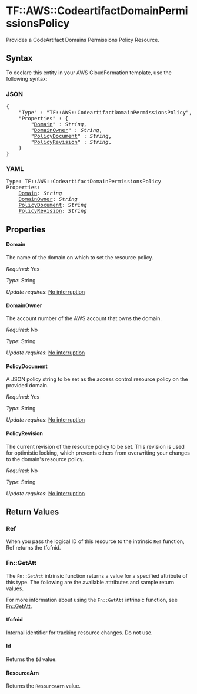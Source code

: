 # TF::AWS::CodeartifactDomainPermissionsPolicy

Provides a CodeArtifact Domains Permissions Policy Resource.

## Syntax

To declare this entity in your AWS CloudFormation template, use the following syntax:

### JSON

<pre>
{
    "Type" : "TF::AWS::CodeartifactDomainPermissionsPolicy",
    "Properties" : {
        "<a href="#domain" title="Domain">Domain</a>" : <i>String</i>,
        "<a href="#domainowner" title="DomainOwner">DomainOwner</a>" : <i>String</i>,
        "<a href="#policydocument" title="PolicyDocument">PolicyDocument</a>" : <i>String</i>,
        "<a href="#policyrevision" title="PolicyRevision">PolicyRevision</a>" : <i>String</i>,
    }
}
</pre>

### YAML

<pre>
Type: TF::AWS::CodeartifactDomainPermissionsPolicy
Properties:
    <a href="#domain" title="Domain">Domain</a>: <i>String</i>
    <a href="#domainowner" title="DomainOwner">DomainOwner</a>: <i>String</i>
    <a href="#policydocument" title="PolicyDocument">PolicyDocument</a>: <i>String</i>
    <a href="#policyrevision" title="PolicyRevision">PolicyRevision</a>: <i>String</i>
</pre>

## Properties

#### Domain

The name of the domain on which to set the resource policy.

_Required_: Yes

_Type_: String

_Update requires_: [No interruption](https://docs.aws.amazon.com/AWSCloudFormation/latest/UserGuide/using-cfn-updating-stacks-update-behaviors.html#update-no-interrupt)

#### DomainOwner

The account number of the AWS account that owns the domain.

_Required_: No

_Type_: String

_Update requires_: [No interruption](https://docs.aws.amazon.com/AWSCloudFormation/latest/UserGuide/using-cfn-updating-stacks-update-behaviors.html#update-no-interrupt)

#### PolicyDocument

A JSON policy string to be set as the access control resource policy on the provided domain.

_Required_: Yes

_Type_: String

_Update requires_: [No interruption](https://docs.aws.amazon.com/AWSCloudFormation/latest/UserGuide/using-cfn-updating-stacks-update-behaviors.html#update-no-interrupt)

#### PolicyRevision

The current revision of the resource policy to be set. This revision is used for optimistic locking, which prevents others from overwriting your changes to the domain's resource policy.

_Required_: No

_Type_: String

_Update requires_: [No interruption](https://docs.aws.amazon.com/AWSCloudFormation/latest/UserGuide/using-cfn-updating-stacks-update-behaviors.html#update-no-interrupt)

## Return Values

### Ref

When you pass the logical ID of this resource to the intrinsic `Ref` function, Ref returns the tfcfnid.

### Fn::GetAtt

The `Fn::GetAtt` intrinsic function returns a value for a specified attribute of this type. The following are the available attributes and sample return values.

For more information about using the `Fn::GetAtt` intrinsic function, see [Fn::GetAtt](https://docs.aws.amazon.com/AWSCloudFormation/latest/UserGuide/intrinsic-function-reference-getatt.html).

#### tfcfnid

Internal identifier for tracking resource changes. Do not use.

#### Id

Returns the <code>Id</code> value.

#### ResourceArn

Returns the <code>ResourceArn</code> value.

